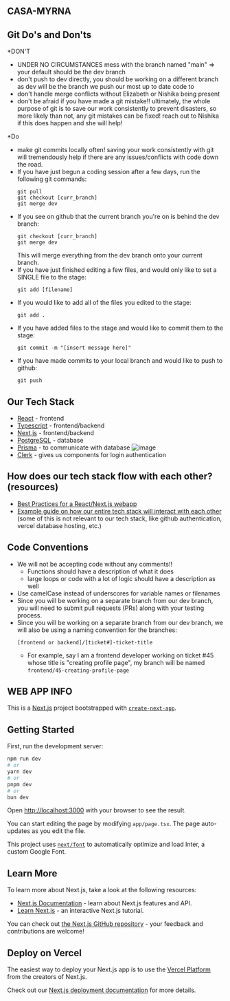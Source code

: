 ## CASA-MYRNA
## Git Do's and Don'ts
*DON'T 
  - UNDER NO CIRCUMSTANCES mess with the branch named "main" => your default should be the dev branch
  - don't push to dev directly, you should be working on a different branch as dev will be the branch we push our most up to date code to
  - don't handle merge conflicts without Elizabeth or Nishika being present
  - don't be afraid if you have made a git mistake!! ultimately, the whole purpose of git is to save our work consistently to prevent disasters, so more likely than not, any git mistakes can be fixed! reach out to Nishika if this does happen and she will help!

*Do
  - make git commits locally often! saving your work consistently with git will tremendously help if there are any issues/conflicts with code down the road. 
  - If you have just begun a coding session after a few days, run the following git commands:
      ```git
    git pull  
    git checkout [curr_branch]
    git merge dev
    ```
  - If you see on github that the current branch you're on is behind the dev branch:
    ```git
    git checkout [curr_branch]
    git merge dev
    ```
    This will merge everything from the dev branch onto your current branch. 
  - If you have just finished editing a few files, and would only like to set a SINGLE file to the stage:
    ```git
    git add [filename]
    ```
  - If you would like to add all of the files you edited to the stage:
    ```git
    git add .
    ```
  - If you have added files to the stage and would like to commit them to the stage:
    ```git
    git commit -m "[insert message here]"
    ```
  - If you have made commits to your local branch and would like to push to github:
    ```git
    git push
    ```
## Our Tech Stack
- [React](https://react.dev/) - frontend
- [Typescript](https://www.typescriptlang.org/) - frontend/backend
- [Next.js](https://nextjs.org/learn/foundations/about-nextjs/what-is-nextjs) - frontend/backend
- [PostgreSQL](https://www.postgresql.org/about/) - database
- [Prisma](https://www.prisma.io/docs/concepts/overview/what-is-prisma) - to communicate with database
  ![image](https://github.com/JumboCode/casa-myrna/assets/87954052/baa1f6aa-dc7d-4681-9428-0ca3fd0b5b67)
- [Clerk](https://clerk.com/docs?utm_source=www.google.com&utm_medium=referral&utm_campaign=none) - gives us components for login authentication 

  
## How does our tech stack flow with each other? (resources)
- [Best Practices for a React/Next.js webapp](https://blogs.perficient.com/2023/04/25/best-practices-for-building-and-sustaining-a-clean-react-next-js-project/)
- [Example guide on how our entire tech stack will interact with each other](https://vercel.com/guides/nextjs-prisma-postgres) (some of this is not relevant to our tech stack, like github authentication, vercel database hosting, etc.)
## Code Conventions
  * We will not be accepting code without any comments!!
      - Functions should have a description of what it does
      - large loops or code with a lot of logic should have a description as well
  * Use camelCase instead of underscores for variable names or filenames
  * Since you will be working on a separate branch from our dev branch, you will need to submit pull requests (PRs) along with your testing process.
  * Since you will be working on a separate branch from our dev branch, we will also be using a naming convention for the branches:
    ```
    [frontend or backend]/[ticket#]-ticket-title
    ``` 
      - For example, say I am a frontend developer working on ticket #45 whose title is "creating profile page", my branch will be named `frontend/45-creating-profile-page`

## WEB APP INFO
This is a [Next.js](https://nextjs.org/) project bootstrapped with [`create-next-app`](https://github.com/vercel/next.js/tree/canary/packages/create-next-app).

## Getting Started

First, run the development server:

```bash
npm run dev
# or
yarn dev
# or
pnpm dev
# or
bun dev
```

Open [http://localhost:3000](http://localhost:3000) with your browser to see the result.

You can start editing the page by modifying `app/page.tsx`. The page auto-updates as you edit the file.

This project uses [`next/font`](https://nextjs.org/docs/basic-features/font-optimization) to automatically optimize and load Inter, a custom Google Font.

## Learn More

To learn more about Next.js, take a look at the following resources:

- [Next.js Documentation](https://nextjs.org/docs) - learn about Next.js features and API.
- [Learn Next.js](https://nextjs.org/learn) - an interactive Next.js tutorial.

You can check out [the Next.js GitHub repository](https://github.com/vercel/next.js/) - your feedback and contributions are welcome!

## Deploy on Vercel

The easiest way to deploy your Next.js app is to use the [Vercel Platform](https://vercel.com/new?utm_medium=default-template&filter=next.js&utm_source=create-next-app&utm_campaign=create-next-app-readme) from the creators of Next.js.

Check out our [Next.js deployment documentation](https://nextjs.org/docs/deployment) for more details.

